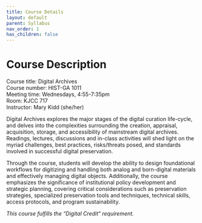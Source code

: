 ```yaml
---
title: Course Details
layout: default
parent: Syllabus
nav_order: 1
has_children: false
---
```


# Course Description

<p>
Course title:  Digital Archives<br>
Course number: HIST-GA 1011<br>
Meeting time: Wednesdays, 4:55-7:35pm<br>
Room: KJCC 717<br>
Instructor: Mary Kidd (she/her)<br>
</p>

<p>Digital Archives explores the major stages of the digital curation life-cycle, and delves into the complexities surrounding the creation, appraisal, acquisition, storage, and accessibility of mainstream digital archives. Readings, lectures, discussions and in-class activities will shed light on the myriad challenges, best practices, risks/threats posed, and standards involved in successful digital preservation.</p>

<p>Through the course, students will develop the ability to design foundational workflows for digitizing and handling both analog and born-digital materials and effectively managing digital objects. Additionally, the course emphasizes the significance of institutional policy development and strategic planning, covering critical considerations such as preservation strategies, specialized preservation tools and techniques, technical skills, access protocols, and program sustainability.</p>

_This course fulfills the “Digital Credit“ requirement._
